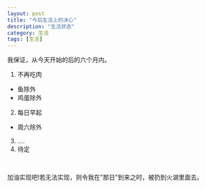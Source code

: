 ```yaml
---
layout: post
title: "今后生活上的决心"
description: "生活状态"
category: 生活
tags: [生活]
---
```


我保证，从今天开始的后的六个月内。<br/>

1. 不再吃肉
  * 鱼除外
  * 鸡蛋除外
2.  每日早起
  * 周六除外  
3. ....
4. 待定
<br/>


加油实现吧!若无法实现，则令我在"那日"到来之时，被扔到火湖里面去。

